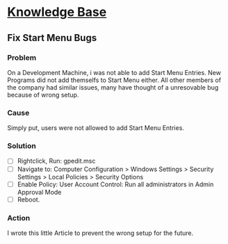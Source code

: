 # [Knowledge Base](../kb/)

## Fix Start Menu Bugs
    
### Problem
On a Development Machine, i was not able to add Start Menu Entries. New Programs did not add themselfs to Start Menu either. All other members of the company had similar issues, many have thought of a unresovable bug because of wrong setup.

### Cause
Simply put, users were not allowed to add Start Menu Entries.

### Solution	
 *[ ] Rightclick, Run: gpedit.msc
 *[ ] Navigate to: Computer Configuration > Windows Settings > Security Settings > Local Policies > Security Options
 *[ ] Enable Policy: User Account Control: Run all administrators in Admin Approval Mode
 *[ ] Reboot.

### Action
I wrote this little Article to prevent the wrong setup for the future.
